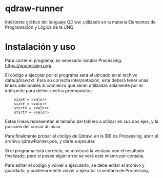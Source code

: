 # **qdraw-runner**
Intérprete gráfico del lenguaje QDraw, utilizado en la materia Elementos de Programación y Lógica de la UNQ.

# **Instalación y uso**
Para correr el programa, es necesario instalar Processing. https://processing.org/

El código a ejecutar por el programa será el ubicado en el archivo data/qdraw.txt.
Para su correcta interpretación, este deberá tener unas lineas adicionales al comienzo que serán utilizadas solamente por el intérprete para definir ciertos prerequisitos:

```
    sizeX = <valor>
    sizeY = <valor>
    startX = <valor>
    startY = <valor>
```

Estas lineas representan el tamaño del tablero a utilizar en sus dos ejes, y la posición del cursor al inicio.

Para finalmente probar el código de Qdraw, en la IDE de Processing, abrir el archivo qdrawRunner.pde, y darle a ejecutar. 

Si el programa está correcto, se mostrará la ventana con el resultado finalizado, pero si posee algún error se verá este mismo por consola.

Para editar el código y volver a ejecutarlo, se debe editar el archivo y guardarlo, y posteriormente volver a ejecutar la ventana de Processing.
